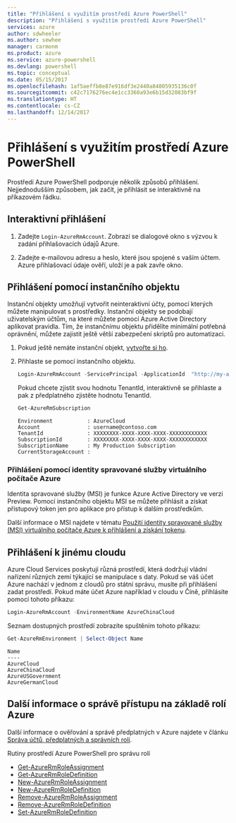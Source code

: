 ```yaml
---
title: "Přihlášení s využitím prostředí Azure PowerShell"
description: "Přihlášení s využitím prostředí Azure PowerShell"
services: azure
author: sdwheeler
ms.author: sewhee
manager: carmonm
ms.product: azure
ms.service: azure-powershell
ms.devlang: powershell
ms.topic: conceptual
ms.date: 05/15/2017
ms.openlocfilehash: 1af5aeffb8e87e916df3e2440a84805935136c0f
ms.sourcegitcommit: c42c7176276ec4e1cc3360a93e6b15d32083bf9f
ms.translationtype: HT
ms.contentlocale: cs-CZ
ms.lasthandoff: 12/14/2017
---
```

# <a name="log-in-with-azure-powershell"></a>Přihlášení s využitím prostředí Azure PowerShell

Prostředí Azure PowerShell podporuje několik způsobů přihlášení. Nejjednodušším způsobem, jak začít, je přihlásit se interaktivně na příkazovém řádku.

## <a name="interactive-log-in"></a>Interaktivní přihlášení

1. Zadejte `Login-AzureRmAccount`. Zobrazí se dialogové okno s výzvou k zadání přihlašovacích údajů Azure.

2. Zadejte e-mailovou adresu a heslo, které jsou spojené s vaším účtem. Azure přihlašovací údaje ověří, uloží je a pak zavře okno.

## <a name="log-in-with-a-service-principal"></a>Přihlášení pomocí instančního objektu

Instanční objekty umožňují vytvořit neinteraktivní účty, pomocí kterých můžete manipulovat s prostředky. Instanční objekty se podobají uživatelským účtům, na které můžete pomocí Azure Active Directory aplikovat pravidla. Tím, že instančnímu objektu přidělíte minimální potřebná oprávnění, můžete zajistit ještě větší zabezpečení skriptů pro automatizaci.

1. Pokud ještě nemáte instanční objekt, [vytvořte si ho](create-azure-service-principal-azureps.md).

2. Přihlaste se pomocí instančního objektu.

    ```powershell
    Login-AzureRmAccount -ServicePrincipal -ApplicationId  "http://my-app" -Credential $pscredential -TenantId $tenantid
    ```

    Pokud chcete zjistit svou hodnotu TenantId, interaktivně se přihlaste a pak z předplatného zjistěte hodnotu TenantId.

    ```powershell
    Get-AzureRmSubscription
    ```

    ```
    Environment           : AzureCloud
    Account               : username@contoso.com
    TenantId              : XXXXXXXX-XXXX-XXXX-XXXX-XXXXXXXXXXXX
    SubscriptionId        : XXXXXXXX-XXXX-XXXX-XXXX-XXXXXXXXXXXX
    SubscriptionName      : My Production Subscription
    CurrentStorageAccount :
    ```

### <a name="log-in-using-an-azure-vm-managed-service-identity"></a>Přihlášení pomocí identity spravované služby virtuálního počítače Azure

Identita spravované služby (MSI) je funkce Azure Active Directory ve verzi Preview. Pomocí instančního objektu MSI se můžete přihlásit a získat přístupový token jen pro aplikace pro přístup k dalším prostředkům.

Další informace o MSI najdete v tématu [Použití identity spravované služby (MSI) virtuálního počítače Azure k přihlášení a získání tokenu](/azure/active-directory/msi-how-to-get-access-token-using-msi).

## <a name="log-in-to-another-cloud"></a>Přihlášení k jinému cloudu

Azure Cloud Services poskytují různá prostředí, která dodržují vládní nařízení různých zemí týkající se manipulace s daty. Pokud se váš účet Azure nachází v jednom z cloudů pro státní správu, musíte při přihlášení zadat prostředí. Pokud máte účet Azure například v cloudu v Číně, přihlásíte pomocí tohoto příkazu:

```powershell
Login-AzureRmAccount -EnvironmentName AzureChinaCloud
```

Seznam dostupných prostředí zobrazíte spuštěním tohoto příkazu:

```powershell
Get-AzureRmEnvironment | Select-Object Name
```

```
Name
----
AzureCloud
AzureChinaCloud
AzureUSGovernment
AzureGermanCloud
```

## <a name="learn-more-about-managing-azure-role-based-access"></a>Další informace o správě přístupu na základě rolí Azure

Další informace o ověřování a správě předplatných v Azure najdete v článku [Správa účtů, předplatných a správních rolí](/azure/active-directory/role-based-access-control-configure).

Rutiny prostředí Azure PowerShell pro správu rolí

* [Get-AzureRmRoleAssignment](/powershell/module/AzureRM.Resources/Get-AzureRmRoleAssignment)
* [Get-AzureRmRoleDefinition](/powershell/module/AzureRM.Resources/Get-AzureRmRoleDefinition)
* [New-AzureRmRoleAssignment](/powershell/module/AzureRM.Resources/New-AzureRmRoleAssignment)
* [New-AzureRmRoleDefinition](/powershell/module/AzureRM.Resources/New-AzureRmRoleDefinition)
* [Remove-AzureRmRoleAssignment](/powershell/module/AzureRM.Resources/Remove-AzureRmRoleAssignment)
* [Remove-AzureRmRoleDefinition](/powershell/module/AzureRM.Resources/Remove-AzureRmRoleDefinition)
* [Set-AzureRmRoleDefinition](/powershell/moduel/AzureRM.Resources/Set-AzureRmRoleDefinition)
